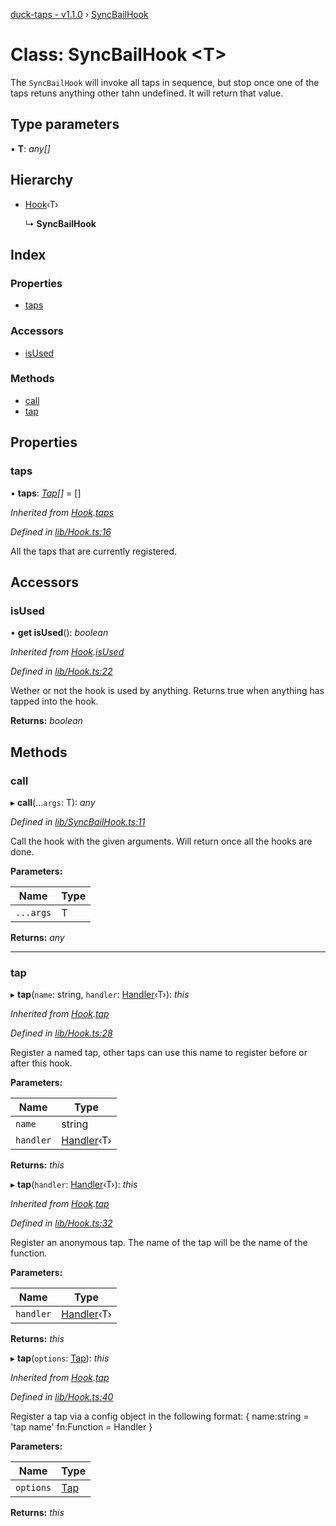[duck-taps - v1.1.0](../README.md) › [SyncBailHook](syncbailhook.md)

# Class: SyncBailHook <**T**>

The `SyncBailHook` will invoke all taps in sequence, but stop once one of the taps retuns anything other tahn undefined.
It will return that value.

## Type parameters

▪ **T**: *any[]*

## Hierarchy

* [Hook](hook.md)‹T›

  ↳ **SyncBailHook**

## Index

### Properties

* [taps](syncbailhook.md#taps)

### Accessors

* [isUsed](syncbailhook.md#isused)

### Methods

* [call](syncbailhook.md#call)
* [tap](syncbailhook.md#tap)

## Properties

###  taps

• **taps**: *[Tap](../interfaces/tap.md)[]* = []

*Inherited from [Hook](hook.md).[taps](hook.md#taps)*

*Defined in [lib/Hook.ts:16](https://github.com/JonasKruckenberg/duck-taps/blob/f992b34/lib/Hook.ts#L16)*

All the taps that are currently registered.

## Accessors

###  isUsed

• **get isUsed**(): *boolean*

*Inherited from [Hook](hook.md).[isUsed](hook.md#isused)*

*Defined in [lib/Hook.ts:22](https://github.com/JonasKruckenberg/duck-taps/blob/f992b34/lib/Hook.ts#L22)*

Wether or not the hook is used by anything.
Returns true when anything has tapped into the hook.

**Returns:** *boolean*

## Methods

###  call

▸ **call**(...`args`: T): *any*

*Defined in [lib/SyncBailHook.ts:11](https://github.com/JonasKruckenberg/duck-taps/blob/f992b34/lib/SyncBailHook.ts#L11)*

Call the hook with the given arguments. Will return once all the hooks are done.

**Parameters:**

Name | Type |
------ | ------ |
`...args` | T |

**Returns:** *any*

___

###  tap

▸ **tap**(`name`: string, `handler`: [Handler](../README.md#handler)‹T›): *this*

*Inherited from [Hook](hook.md).[tap](hook.md#tap)*

*Defined in [lib/Hook.ts:28](https://github.com/JonasKruckenberg/duck-taps/blob/f992b34/lib/Hook.ts#L28)*

Register a named tap, other taps can use this name to register before or after this hook.

**Parameters:**

Name | Type |
------ | ------ |
`name` | string |
`handler` | [Handler](../README.md#handler)‹T› |

**Returns:** *this*

▸ **tap**(`handler`: [Handler](../README.md#handler)‹T›): *this*

*Inherited from [Hook](hook.md).[tap](hook.md#tap)*

*Defined in [lib/Hook.ts:32](https://github.com/JonasKruckenberg/duck-taps/blob/f992b34/lib/Hook.ts#L32)*

Register an anonymous tap. The name of the tap will be the name of the function.

**Parameters:**

Name | Type |
------ | ------ |
`handler` | [Handler](../README.md#handler)‹T› |

**Returns:** *this*

▸ **tap**(`options`: [Tap](../interfaces/tap.md)): *this*

*Inherited from [Hook](hook.md).[tap](hook.md#tap)*

*Defined in [lib/Hook.ts:40](https://github.com/JonasKruckenberg/duck-taps/blob/f992b34/lib/Hook.ts#L40)*

Register a tap via a config object in the following format:
{
 name:string = 'tap name'
 fn:Function = Handler
}

**Parameters:**

Name | Type |
------ | ------ |
`options` | [Tap](../interfaces/tap.md) |

**Returns:** *this*

